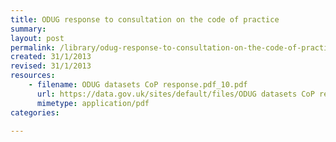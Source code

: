 ```yaml
---
title: ODUG response to consultation on the code of practice
summary: 
layout: post
permalink: /library/odug-response-to-consultation-on-the-code-of-practice
created: 31/1/2013
revised: 31/1/2013
resources:
    - filename: ODUG datasets CoP response.pdf_10.pdf
      url: https://data.gov.uk/sites/default/files/ODUG datasets CoP response.pdf_10.pdf
      mimetype: application/pdf
categories:

---
```


